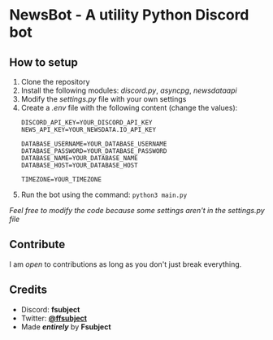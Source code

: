 # NewsBot - A utility Python Discord bot
## How to setup
1. Clone the repository
2. Install the following modules: *discord.py*, *asyncpg*, *newsdataapi*
3. Modify the *settings.py* file with your own settings
4. Create a *.env* file with the following content (change the values):  
    ```
    DISCORD_API_KEY=YOUR_DISCORD_API_KEY
    NEWS_API_KEY=YOUR_NEWSDATA.IO_API_KEY
    
    DATABASE_USERNAME=YOUR_DATABASE_USERNAME
    DATABASE_PASSWORD=YOUR_DATABASE_PASSWORD
    DATABASE_NAME=YOUR_DATABASE_NAME
    DATABASE_HOST=YOUR_DATABASE_HOST
    
    TIMEZONE=YOUR_TIMEZONE
    ```
5. Run the bot using the command: `python3 main.py`  

*Feel free to modify the code because some settings aren't in the settings.py file*

## Contribute
I am *open* to contributions as long as you don't just break everything.

## Credits
* Discord: __fsubject__
* Twitter: <a href="https://twitter.com/Fsubj_ect">__@ffsubject__</a>
* Made *__entirely__* by __Fsubject__